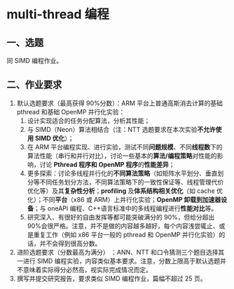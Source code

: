# multi-thread 编程

## 一、选题

同 SIMD 编程作业。

## 二、作业要求

1. 默认选题要求（最高获得 90%分数）：ARM 平台上普通高斯消去计算的基础 pthread 和基础 OpenMP 并行化实验：
   1. 设计实现适合的任务分配算法，分析其性能；
   2. 与 SIMD（Neon）算法相结合（注：NTT 选题要求在本次实验**不允许使用 SIMD 优化**）；
   3. 在 ARM 平台编程实现、进行实验，测试不同**问题规模**、不同**线程数**下的算法性能（串行和并行对比），讨论一些基本的**算法/编程策略**对性能的影响，讨论 **Pthread 程序和 OpenMP 程序**的**性能差异**；
   4. 更多探索：讨论多线程并行化的**不同算法策略**（如矩阵水平划分、垂直划分等不同任务划分方法，不同算法策略下的一致性保证等、线程管理代价优化等）及其**复杂性分析**；**profiling** 及**体系结构相关优化**（如 cache 优化）；不同**平台**（x86 或 ARM）上并行化实验；**OpenMP 卸载到加速器设备**；与 oneAPI 编程、C++语言标准中的多线程编程进行**性能对比**等。
   5. 研究深入、有很好的自由发挥等都可能突破满分的 90%，但给分超出 90%会很严格。注意，并不是做的内容越多越好，每个内容浅尝辄止、或是重复工作（例如 x86 平台一般的 pthread 和 OpenMP 并行化实验）的话，并不会得到很高分数。
2. 进阶选题要求（分数最高为满分） ：ANN、NTT 和口令猜测三个题目选择其一进行 SIMD 编程实验，内容类似基本要求。注意，分数上限高于默认选题并不意味着实际得分必然高，视实际完成情况而定。
3. 撰写并提交研究报告，要求类似 SIMD 编程作业，篇幅不超过 25 页。
